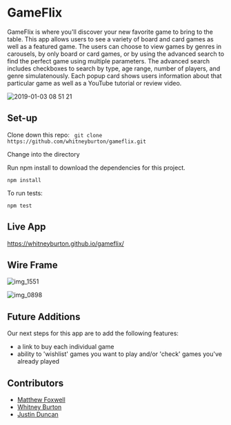 # GameFlix

GameFlix is where you'll discover your new favorite game to bring to the table. This app allows users to see a variety of board and card games as well as a featured game. The users can choose to view games by genres in carousels, by only board or card games, or by using the advanced search to find the perfect game using multiple parameters. The advanced search includes checkboxes to search by type, age range, number of players, and genre simulatenously. Each popup card shows users information about that particular game as well as a YouTube tutorial or review video.  

![2019-01-03 08 51 21](https://user-images.githubusercontent.com/33883645/50647018-cd625380-0f34-11e9-8c10-6f0cacb2af46.gif)

## Set-up

Clone down this repo: 
` git clone https://github.com/whitneyburton/gameflix.git`

Change into the directory

Run npm install to download the dependencies for this project.

` npm install `

To run tests: 

` npm test `

## Live App
https://whitneyburton.github.io/gameflix/

## Wire Frame
![img_1551](https://user-images.githubusercontent.com/33883645/50619675-e24cd180-0eb7-11e9-860b-786cafe1be3d.JPG)

![img_0898](https://user-images.githubusercontent.com/33883645/50619669-d82ad300-0eb7-11e9-874e-4fc21733606b.JPG)

## Future Additions
Our next steps for this app are to add the following features: 
- a link to buy each individual game
- ability to 'wishlist' games you want to play and/or 'check' games you've already played 

## Contributors 

* [Matthew Foxwell](https://github.com/foxwellm)
* [Whitney Burton](https://github.com/whitneyburton)
* [Justin Duncan](https://github.com/JustinD85)
